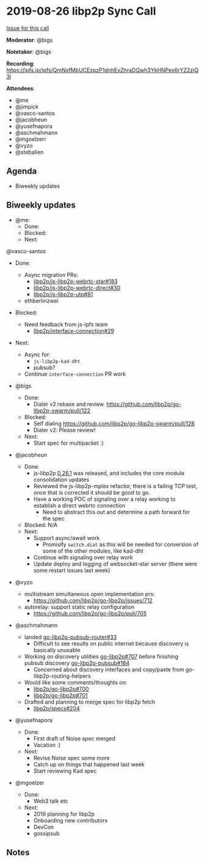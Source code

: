 # 2019-08-26 libp2p Sync Call

[Issue for this call](https://github.com/libp2p/team-mgmt/issues/16)

**Moderator**: @bigs

**Notetaker**: @bigs

**Recording**: https://ipfs.ip/ipfs/QmNxfMbUCEzpzP1dnhEvZhraDQwh3YkHNPex6rYZ2zjQ3i

**Attendees**:
  - @me
  - @jimpick
  - @vasco-santos
  - @jacobheun
  - @yusefnapora
  - @aschmahmann
  - @mgoelzerr
  - @vyzo
  - @stebalien

## Agenda

- Biweekly updates

## Biweekly updates

- @me:
  - Done:
  - Blocked:
  - Next:

@vasco-santos

  - Done:
    - Async migration PRs:
      - [libp2p/js-libp2p-webrtc-star#183](https://github.com/libp2p/js-libp2p-webrtc-star/pull/183)
      - [libp2p/js-libp2p-webrtc-direct#30](https://github.com/libp2p/js-libp2p-webrtc-direct/pull/30)
      - [libp2p/js-libp2p-utp#81](https://github.com/libp2p/js-libp2p-utp/pull/81)
    - ethberlinzwei
  - Blocked:
    - Need feedback from js-ipfs team
      - [libp2p/interface-connection#29](https://github.com/libp2p/interface-connection/pull/29)
  - Next:
    - Async for:
      - `js-libp2p-kad-dht`
      - pubsub?
    - Continue `interface-connection` PR work


- @bigs
  - Done:
    - Dialer v2 rebase and review. https://github.com/libp2p/go-libp2p-swarm/pull/122
  - Blocked:
    - Self dialing https://github.com/libp2p/go-libp2p-swarm/pull/128
    - Dialer v2: Please review!
  - Next:
    - Start spec for multipacket :)


- @jacobheun
  - Done:
    - js-libp2p [0.26.1](https://github.com/libp2p/js-libp2p/releases/tag/v0.26.1) was released, and includes the core module consolidation updates 
    - Reviewed the js-libp2p-mplex refactor, there is a failing TCP test, once that is corrected it should be good to go.
    - Have a working POC of signaling over a relay working to establish a direct webrtc connection
      - Need to abstract this out and determine a path forward for the spec
  - Blocked: N/A
  - Next:
    - Support async/await work
      - Promisify `switch.dial` as this will be needed for conversion of some of the other modules, like kad-dht
    - Continue with signaling over relay work
    - Update deploy and logging of websocket-star server (there were some restart issues last week)


- @vyzo
  - multistream simultaneous open implementation prs:
    - https://github.com/libp2p/go-libp2p/issues/712
  - autorelay: support static relay configuration
    - https://github.com/libp2p/go-libp2p/pull/705
  
- @aschmahmann
  - landed [go-libp2p-pubsub-router#33](https://github.com/libp2p/go-libp2p-pubsub-router/pull/33)
    - Difficult to see results on public internet because discovery is basically unusable
  - Working on discovery utilities [go-libp2p#707](https://github.com/libp2p/go-libp2p/issues/707) before finishing pubsub discovery [go-libp2p-pubsub#184](https://github.com/libp2p/go-libp2p-pubsub/pull/184)
    - Concerned about discovery interfaces and copy/paste from go-libp2p-routing-helpers
  - Would like some comments/thoughts on:
    - [libp2p/go-libp2p#700](https://github.com/libp2p/go-libp2p/issues/700)
    - [libp2p/go-libp2p#701](https://github.com/libp2p/go-libp2p/issues/701)
  - Drafted and planning to merge spec for libp2p fetch
    - [libp2p/specs#204](https://github.com/libp2p/specs/pull/204)

- @yusefnapora
  - Done:
    - First draft of Noise spec merged
    - Vacation :)
  - Next:
    - Revise Noise spec some more
    - Catch up on things that happened last week
    - Start reviewing Kad spec
    
    
- @mgoelzer
  - Done:
    - Web3 talk etc
  - Next:
    - 2019 planning for libp2p
    - Onboarding new contributors
    - DevCon
    - gossipsub

## Notes

